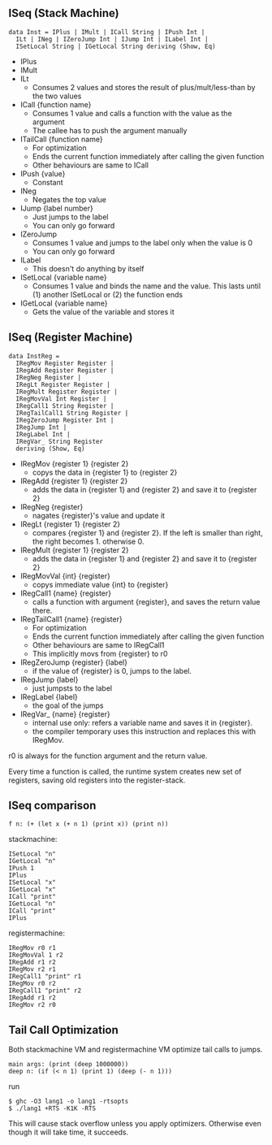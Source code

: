 ## ISeq (Stack Machine)

    data Inst = IPlus | IMult | ICall String | IPush Int |
      ILt | INeg | IZeroJump Int | IJump Int | ILabel Int |
      ISetLocal String | IGetLocal String deriving (Show, Eq)

* IPlus
* IMult
* ILt
    * Consumes 2 values and stores the result of plus/mult/less-than by the two values
* ICall {function name}
    * Consumes 1 value and calls a function with the value as the argument
    * The callee has to push the argument manually
* ITailCall {function name}
    * For optimization
    * Ends the current function immediately after calling the given function
    * Other behaviours are same to ICall
* IPush {value}
    * Constant
* INeg
    * Negates the top value
* IJump {label number}
    * Just jumps to the label
    * You can only go forward
* IZeroJump
    * Consumes 1 value and jumps to the label only when the value is 0
    * You can only go forward
* ILabel
    * This doesn't do anything by itself
* ISetLocal {variable name}
    * Consumes 1 value and binds the name and the value. This lasts until (1) another ISetLocal or (2) the function ends
* IGetLocal {variable name}
    * Gets the value of the variable and stores it

## ISeq (Register Machine)

    data InstReg =
      IRegMov Register Register |
      IRegAdd Register Register |
      IRegNeg Register |
      IRegLt Register Register |
      IRegMult Register Register |
      IRegMovVal Int Register |
      IRegCall1 String Register |
      IRegTailCall1 String Register |
      IRegZeroJump Register Int |
      IRegJump Int |
      IRegLabel Int |
      IRegVar_ String Register
      deriving (Show, Eq)

* IRegMov {register 1} {register 2}
    * copys the data in {register 1} to {register 2}
* IRegAdd {register 1} {register 2}
    * adds the data in {register 1} and {register 2} and save it to {register 2}
* IRegNeg {register}
    * nagates {register}'s value and update it
* IRegLt {register 1} {register 2}
    * compares {register 1} and {register 2}. If the left is smaller than right, the right becomes 1. otherwise 0.
* IRegMult {register 1} {register 2}
    * adds the data in {register 1} and {register 2} and save it to {register 2}
* IRegMovVal {int} {register}
    * copys immediate value {int} to {register}
* IRegCall1 {name} {register}
    * calls a function with argument {register}, and saves the return value there.
* IRegTailCall1 {name} {register}
    * For optimization
    * Ends the current function immediately after calling the given function
    * Other behaviours are same to IRegCall1
    * This implicitly movs from {register} to r0
* IRegZeroJump {register} {label}
    * if the value of {register} is 0, jumps to the label.
* IRegJump {label}
    * just jumpsts to the label
* IRegLabel {label}
    * the goal of the jumps
* IRegVar\_ {name} {register}
    * internal use only: refers a variable name and saves it in {register}.
    * the compiler temporary uses this instruction and replaces this with IRegMov.

r0 is always for the function argument and the return value.

Every time a function is called, the runtime system creates new set of registers, saving old registers into the register-stack.

## ISeq comparison

    f n: (+ (let x (+ n 1) (print x)) (print n))

stackmachine:

    ISetLocal "n"
    IGetLocal "n"
    IPush 1
    IPlus
    ISetLocal "x"
    IGetLocal "x"
    ICall "print"
    IGetLocal "n"
    ICall "print"
    IPlus

registermachine:

    IRegMov r0 r1
    IRegMovVal 1 r2
    IRegAdd r1 r2
    IRegMov r2 r1
    IRegCall1 "print" r1
    IRegMov r0 r2
    IRegCall1 "print" r2
    IRegAdd r1 r2
    IRegMov r2 r0

## Tail Call Optimization

Both stackmachine VM and registermachine VM optimize tail calls to jumps.

    main args: (print (deep 1000000))
    deep n: (if (< n 1) (print 1) (deep (- n 1)))

run

    $ ghc -O3 lang1 -o lang1 -rtsopts
    $ ./lang1 +RTS -K1K -RTS

This will cause stack overflow unless you apply optimizers. Otherwise even though it will take time, it succeeds.
